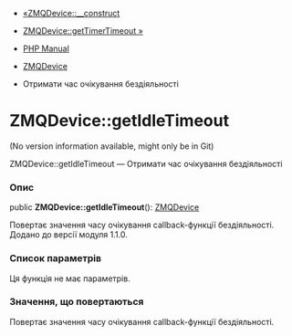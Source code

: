 - [«ZMQDevice::\_\_construct](zmqdevice.construct.md)
- [ZMQDevice::getTimerTimeout »](zmqdevice.gettimertimeout.md)

- [PHP Manual](index.md)
- [ZMQDevice](class.zmqdevice.md)
- Отримати час очікування бездіяльності

# ZMQDevice::getIdleTimeout

(No version information available, might only be in Git)

ZMQDevice::getIdleTimeout — Отримати час очікування бездіяльності

### Опис

public **ZMQDevice::getIdleTimeout**():
[ZMQDevice](class.zmqdevice.md)

Повертає значення часу очікування callback-функції бездіяльності.
Додано до версії модуля 1.1.0.

### Список параметрів

Ця функція не має параметрів.

### Значення, що повертаються

Повертає значення часу очікування callback-функції бездіяльності.
